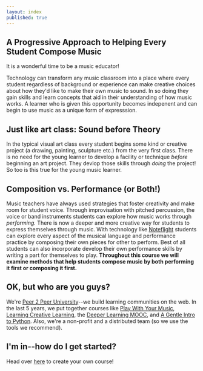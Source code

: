 ```yaml
---
layout: index
published: true
---
```


## A Progressive Approach to Helping Every Student Compose Music

It is a wonderful time to be a music educator!

Technology can transform any music classroom into a place where every student regardless of background or experience can make creative choices about how they'd like to make their own music to sound. In so doing they gain skills and learn concepts that aid in their understanding of how music works. A learner who is given this opportunity becomes indepenent and can begin to use music as a unique form of expresssion. 

## Just like art class: Sound before Theory
In the typical visual art class every student begins some kind or creative project (a drawing, painting, sculpture etc.) from the very first class. There is no need for the young learner to develop a facility or technique *before* beginning an art project. They devlop those skills through *doing* the project! So too is this true for the young music learner. 

## Composition vs. Performance (or Both!)
Music teachers have always used strategies that foster creativity and make room for student voice. Through improvisation with pitched percussion, the voice or band instruments students can explore how music works through *performing.* There is now a deeper and more creative way for students to express themselves through music.  With technology like [Noteflight](http://www.noteflight.com) students can explore every aspect of the musical language and performance practice by composing their own pieces for other to perform. Best of all students can also incorporate develop their own performance skills by writing a part for themselves to play. **Throughout this course we will examine methods that help students compose music by both performing it first or composing it first.** 
		
## OK, but who are you guys?

We're [Peer 2 Peer University](http://p2pu.org)--we build learning communities
on the web. In the last 5 years, we put together courses like 
[Play With Your Music](http://www.playwithyourmusic.org/),
[Learning Creative Learning](http://learn.media.mit.edu/lcl/), the
[Deeper Learning MOOC](http://dlmooc.deeper-learning.org/), and
[A Gentle Intro to Python](http://mechanicalmooc.org/). 
Also, we're a non-profit and a distributed team (so we use the tools we recommend).

			
## I'm in--how do I get started?
Head over [here]({{site.baseurl}}/modules/start/about-this-course/) to create your own course!

